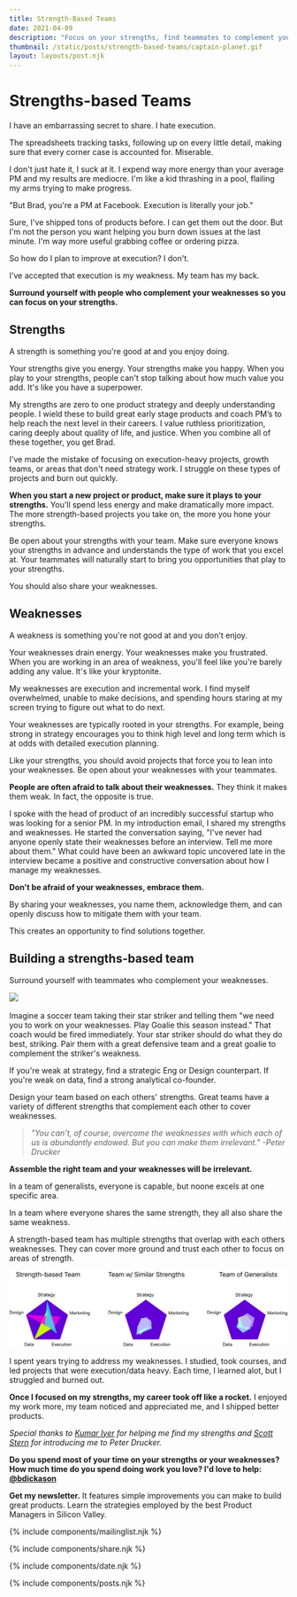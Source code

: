 ```yaml
---
title: Strength-Based Teams
date: 2021-04-09
description: "Focus on your strengths, find teammates to complement your weaknesses. Don't be afraid to openly discuss your strengths and weaknesses with your team. Build a strengths-based team by assembling people who have varied strengths and weaknesses."
thumbnail: /static/posts/strength-based-teams/captain-planet.gif
layout: layouts/post.njk
---
```


# Strengths-based Teams

I have an embarrassing secret to share. I hate execution.

The spreadsheets tracking tasks, following up on every little detail, making sure that every corner case is accounted for. Miserable.

I don't just hate it, I suck at it. I expend way more energy than your average PM and my results are mediocre. I'm like a kid thrashing in a pool, flailing my arms trying to make progress.

"But Brad, you're a PM at Facebook. Execution is literally your job."

Sure, I've shipped tons of products before. I can get them out the door. But I'm not the person you want helping you burn down issues at the last minute. I'm way more useful grabbing coffee or ordering pizza.

So how do I plan to improve at execution? I don't.

I've accepted that execution is my weakness. My team has my back.

**Surround yourself with people who complement your weaknesses so you can focus on your strengths.**

## Strengths

A strength is something you're good at and you enjoy doing.

Your strengths give you energy. Your strengths make you happy. When you play to your strengths, people can't stop talking about how much value you add. It's like you have a superpower.

My strengths are zero to one product strategy and deeply understanding people. I wield these to build great early stage products and coach PM’s to help reach the next level in their careers. I value ruthless prioritization, caring deeply about quality of life, and justice. When you combine all of these together, you get Brad.

I've made the mistake of focusing on execution-heavy projects, growth teams, or areas that don't need strategy work. I struggle on these types of projects and burn out quickly.

**When you start a new project or product, make sure it plays to your strengths.** You'll spend less energy and make dramatically more impact. The more strength-based projects you take on, the more you hone your strengths.

Be open about your strengths with your team. Make sure everyone knows your strengths in advance and understands the type of work that you excel at. Your teammates will naturally start to bring you opportunities that play to your strengths.

You should also share your weaknesses.


## Weaknesses

A weakness is something you're not good at and you don't enjoy. 

Your weaknesses drain energy. Your weaknesses make you frustrated. When you are working in an area of weakness, you'll feel like you're barely adding any value. It's like your kryptonite.

My weaknesses are execution and incremental work. I find myself overwhelmed, unable to make decisions, and spending hours staring at my screen trying to figure out what to do next.

Your weaknesses are typically rooted in your strengths. For example, being strong in strategy encourages you to think high level and long term which is at odds with detailed execution planning.

Like your strengths, you should avoid projects that force you to lean into your weaknesses. Be open about your weaknesses with your teammates.

**People are often afraid to talk about their weaknesses.** They think it makes them weak. In fact, the opposite is true. 

I spoke with the head of product of an incredibly successful startup who was looking for a senior PM. In my introduction email, I shared my strengths and weaknesses. He started the conversation saying, "I've never had anyone openly state their weaknesses before an interview. Tell me more about them." What could have been an awkward topic uncovered late in the interview became a positive and constructive conversation about how I manage my weaknesses.

**Don't be afraid of your weaknesses, embrace them.**

By sharing your weaknesses, you name them, acknowledge them, and can openly discuss how to mitigate them with your team. 

This creates an opportunity to find solutions together.

## Building a strengths-based team

Surround yourself with teammates who complement your weaknesses. 

<img src="{{ thumbnail }}" />

Imagine a soccer team taking their star striker and telling them "we need you to work on your weaknesses. Play Goalie this season instead." That coach would be fired immediately. Your star striker should do what they do best, striking. Pair them with a great defensive team and a great goalie to complement the striker's weakness.

If you're weak at strategy, find a strategic Eng or Design counterpart. If you're weak on data, find a strong analytical co-founder.

Design your team based on each others' strengths. Great teams have a variety of different strengths that complement each other to cover weaknesses.

<blockquote><em>"You can’t, of course, overcome the weaknesses with which each of us is abundantly endowed. But you can make them irrelevant." -Peter Drucker</em></blockquote>

**Assemble the right team and your weaknesses will be irrelevant.**

In a team of generalists, everyone is capable, but noone excels at one specific area.

In a team where everyone shares the same strength, they all also share the same weakness.

A strength-based team has multiple strengths that overlap with each others weaknesses. They can cover more ground and trust each other to focus on areas of strength.

<img src="/static/posts/strength-based-teams/types-of-teams.png" width="600px">

I spent years trying to address my weaknesses. I studied, took courses, and led projects that were execution/data heavy. Each time, I learned alot, but I struggled and burned out.

**Once I focused on my strengths, my career took off like a rocket.** I enjoyed my work more, my team noticed and appreciated me, and I shipped better products.

*Special thanks to [Kumar Iyer](https://twitter.com/iyeronic) for helping me find my strengths and [Scott Stern](https://twitter.com/GetTeknikal) for introducing me to Peter Drucker.*

**Do you spend most of your time on your strengths or your weaknesses? How much time do you spend doing work you love? I'd love to help: [@bdickason](http://twitter.com/bdickason)**

<strong>Get my newsletter.</strong>  It features simple improvements you can make to build great products. Learn the strategies employed by the best Product Managers in Silicon Valley.

{% include components/mailinglist.njk %}

{% include components/share.njk %}

{% include components/date.njk %}

{% include components/posts.njk %}